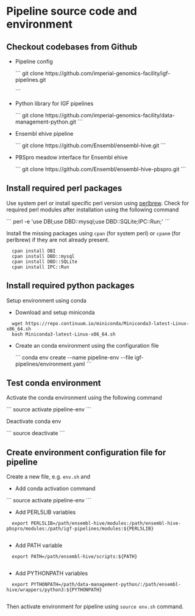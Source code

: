 # Pipeline source code and environment

## Checkout codebases from Github

* Pipeline config
  <p>```
  git clone https://github.com/imperial-genomics-facility/igf-pipelines.git</p>
  ```</p>

* Python library for IGF pipelines
  <p>```
  git clone https://github.com/imperial-genomics-facility/data-management-python.git
  ```</p>

* Ensembl ehive pipeline
  <p>```
  git clone https://github.com/Ensembl/ensembl-hive.git
  ```</p>

* PBSpro meadow interface for Ensembl ehive
  <p>```
  git clone https://github.com/Ensembl/ensembl-hive-pbspro.git
  ```</p>

## Install required perl packages

Use system perl or install specific perl version using [perlbrew](https://perlbrew.pl/). Check for required perl modules after installation using the following command
  <p>```
  perl -e 'use DBI;use DBD::mysql;use DBD::SQLite;IPC::Run;'
  ```</p>

Install the missing packages using `cpan` (for system perl) or `cpanm` (for perlbrew) if they are not already present.
<pre><code>  cpan install DBI
  cpan install DBD::mysql
  cpan install DBD::SQLite
  cpan install IPC::Run
</code></pre>

## Install required python packages

Setup environment using conda

* Download and setup miniconda
 <pre><code>  wget https://repo.continuum.io/miniconda/Miniconda3-latest-Linux-x86_64.sh
  bash Miniconda3-latest-Linux-x86_64.sh
</code></pre>

* Create an conda environment using the configuration file
  <p>```
  conda env create --name pipeline-env --file igf-pipelines/environment.yaml
  ```</p>

## Test conda environment

Activate the conda environment using the following command
  <p>```
  source activate pipeline-env
  ```</p>

Deactivate conda env
  <p>```
  source deactivate
  ```</p>

## Create environment configuration file for pipeline

Create a new file, e.g. `env.sh` and 

 *  Add conda activation command
  <p>```
  source activate pipeline-env
  ```</p>
  
 * Add PERL5LIB variables
  <pre><code>  export PERL5LIB=/path/ensembl-hive/modules:/path/ensembl-hive-pbspro/modules:/path/igf-pipelines/modules:${PERL5LIB}
  </code></pre>
  
  * Add PATH variable
  <pre><code>  export PATH=/path/ensembl-hive/scripts:${PATH}
  </code></pre>
  
  * Add PYTHONPATH variables
  <pre><code>  export PYTHONPATH=/path/data-management-python/:/path/ensembl-hive/wrappers/python3:${PYTHONPATH}
  </code></pre>

Then activate environment for pipeline using `source env.sh` command.

